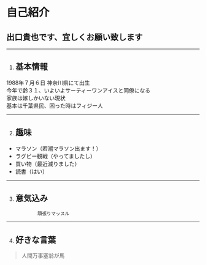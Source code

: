 # 自己紹介
## 出口貴也です、宜しくお願い致します ##

-------
1. ## 基本情報 ##
1988年７月６日 神奈川県にて出生   
今年で齢３１、いよいよサーティーワンアイスと同僚になる   
家族は嫁しかいない現状  
基本は千葉県民、困った時はフィジー人   

----

2. ## 趣味 ##
- マラソン（若潮マラソン出ます！）
- ラグビー観戦（やってましたし）
- 買い物（最近減りました）
- 読書（はい）
-----

3. ## 意気込み ##

               頑張りマッスル

---------
4. ## 好きな言葉 ##
>人間万事塞翁が馬




